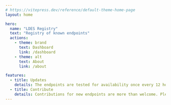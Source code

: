 ```yaml
---
# https://vitepress.dev/reference/default-theme-home-page
layout: home

hero:
  name: "LDES Registry"
  text: "Registry of known endpoints"
  actions:
    - theme: brand
      text: Dashboard
      link: /dashboard
    - theme: alt
      text: About
      link: /about

features:
  - title: Updates
    details: The endpoints are tested for availability once every 12 hours.
  - title: Contribute
    details: Contributions for new endpoints are more than welcome. Please, open a PR by adding the new endpoint to the urls.txt file.
---
```

